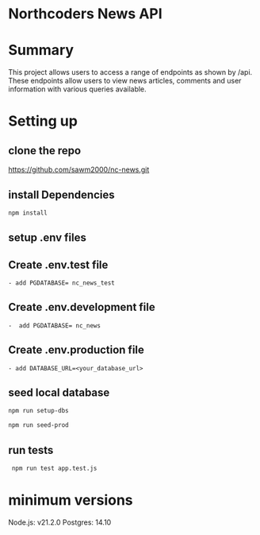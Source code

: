 # Northcoders News API


# Summary

This project allows users to access a range of endpoints as shown by /api. These endpoints allow users to view news articles, comments and  user information with various queries available.

# Setting up 

## clone the repo
   https://github.com/sawm2000/nc-news.git

## install Dependencies
```bash
npm install 
```

## setup .env files
 
## Create .env.test file
    - add PGDATABASE= nc_news_test

## Create .env.development file
    -  add PGDATABASE= nc_news

## Create .env.production file
    - add DATABASE_URL=<your_database_url>


## seed local database

```bash
npm run setup-dbs 
```
```bash
npm run seed-prod
```

## run tests
```bash
 npm run test app.test.js 
```
# minimum versions  
  Node.js: v21.2.0
  Postgres: 14.10
